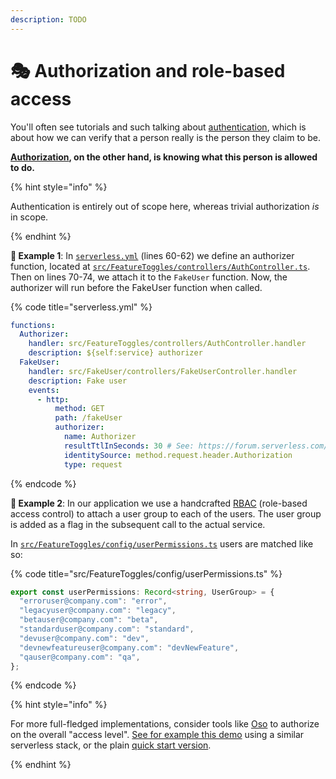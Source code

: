 ```yaml
---
description: TODO
---
```


# 🎭 Authorization and role-based access

You'll often see tutorials and such talking about [authentication](https://auth0.com/intro-to-iam/what-is-authentication/), which is about how we can verify that a person really is the person they claim to be.

**[Authorization](https://www.osohq.com/academy), on the other hand, is knowing what this person is allowed to do.**

{% hint style="info" %}

Authentication is entirely out of scope here, whereas trivial authorization _is_ in scope.

{% endhint %}

**🎯 Example 1**: In [`serverless.yml`](https://github.com/mikaelvesavuori/better-apis-workshop/blob/main/serverless.yml) (lines 60-62) we define an authorizer function, located at [`src/FeatureToggles/controllers/AuthController.ts`](https://github.com/mikaelvesavuori/better-apis-workshop/blob/main/src/FeatureToggles/controllers/AuthController.ts). Then on lines 70-74, we attach it to the `FakeUser` function. Now, the authorizer will run before the FakeUser function when called.

{% code title="serverless.yml" %}

```yml
functions:
  Authorizer:
    handler: src/FeatureToggles/controllers/AuthController.handler
    description: ${self:service} authorizer
  FakeUser:
    handler: src/FakeUser/controllers/FakeUserController.handler
    description: Fake user
    events:
      - http:
          method: GET
          path: /fakeUser
          authorizer:
            name: Authorizer
            resultTtlInSeconds: 30 # See: https://forum.serverless.com/t/api-gateway-custom-authorizer-caching-problems/4695
            identitySource: method.request.header.Authorization
            type: request
```

{% endcode %}

**🎯 Example 2**: In our application we use a handcrafted [RBAC](https://en.wikipedia.org/wiki/Role-based_access_control) (role-based access control) to attach a user group to each of the users. The user group is added as a flag in the subsequent call to the actual service.

In [`src/FeatureToggles/config/userPermissions.ts`](https://github.com/mikaelvesavuori/better-apis-workshop/blob/main/src/FeatureToggles/config/userPermissions.ts) users are matched like so:

{% code title="src/FeatureToggles/config/userPermissions.ts" %}

```typescript
export const userPermissions: Record<string, UserGroup> = {
  "erroruser@company.com": "error",
  "legacyuser@company.com": "legacy",
  "betauser@company.com": "beta",
  "standarduser@company.com": "standard",
  "devuser@company.com": "dev",
  "devnewfeatureuser@company.com": "devNewFeature",
  "qauser@company.com": "qa",
};
```

{% endcode %}

{% hint style="info" %}

For more full-fledged implementations, consider tools like [Oso](https://www.osohq.com) to authorize on the overall "access level". [See for example this demo](https://www.osohq.com/post/add-authorization-to-a-serverless-nodejs-app) using a similar serverless stack, or the plain [quick start version](https://docs.osohq.com/node/getting-started/quickstart.html).

{% endhint %}
